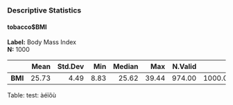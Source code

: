 ### Descriptive Statistics  
#### tobacco$BMI  
**Label:** Body Mass Index  
**N:** 1000  

|  &nbsp; |  Mean | Std.Dev |  Min | Median |   Max | N.Valid |       N | Pct.Valid |
|--------:|------:|--------:|-----:|-------:|------:|--------:|--------:|----------:|
| **BMI** | 25.73 |    4.49 | 8.83 |  25.62 | 39.44 |  974.00 | 1000.00 |     97.40 |

Table: test: àéïôù
